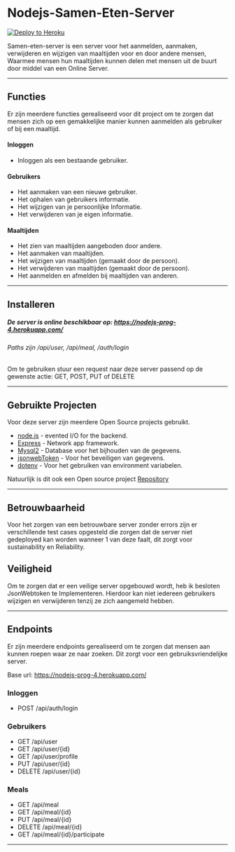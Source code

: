 # Nodejs-Samen-Eten-Server

[![Deploy to Heroku](https://github.com/Jelmer1220000/prog-4/actions/workflows/main.yml/badge.svg)](https://github.com/Jelmer1220000/prog-4/actions/workflows/main.yml)

Samen-eten-server is een server voor het aanmelden, aanmaken, verwijderen en wijzigen van maaltijden voor en door andere mensen, Waarmee mensen hun maaltijden kunnen delen met mensen uit de buurt door middel van een Online Server.

----

## Functies

Er zijn meerdere functies gerealiseerd voor dit project om te zorgen dat mensen zich op een gemakkelijke manier kunnen aanmelden als gebruiker of bij een maaltijd.

#### Inloggen

- Inloggen als een bestaande gebruiker.

#### Gebruikers

- Het aanmaken van een nieuwe gebruiker.
- Het ophalen van gebruikers informatie.
- Het wijzigen van je persoonlijke Informatie.
- Het verwijderen van je eigen informatie.

#### Maaltijden

- Het zien van maaltijden aangeboden door andere.
- Het aanmaken van maaltijden.
- Het wijzigen van maaltijden (gemaakt door de persoon).
- Het verwijderen van maaltijden (gemaakt door de persoon).
- Het aanmelden en afmelden bij maaltijden van anderen.

----

## Installeren

##### De server is online beschikbaar op: https://nodejs-prog-4.herokuapp.com/

###### Paths zijn /api/user, /api/meal, /auth/login

Om te gebruiken stuur een request naar deze server passend op de gewenste actie:
GET, POST, PUT of DELETE

---

## Gebruikte Projecten

Voor deze server zijn meerdere Open Source projects gebruikt.

- [node.js](https://nodejs.org/en/) - evented I/O for the backend.
- [Express](https://expressjs.com/) - Network app framework.
- [Mysql2](https://www.npmjs.com/package/mysql2) - Database voor het bijhouden van de gegevens.
- [jsonwebToken](https://www.npmjs.com/package/jsonwebtoken) - Voor het beveiligen van gegevens.
- [dotenv](https://www.npmjs.com/package/dotenv) - Voor het gebruiken van environment variabelen.

Natuurlijk is dit ook een Open source project [Repository](https://github.com/Jelmer1220000/prog-4)

---

## Betrouwbaarheid

Voor het zorgen van een betrouwbare server zonder errors zijn er verschillende test cases opgesteld die zorgen dat de server niet gedeployed kan worden wanneer 1 van deze faalt, dit zorgt voor sustainability en Reliability.

## Veiligheid

Om te zorgen dat er een veilige server opgebouwd wordt, heb ik besloten JsonWebtoken te Implementeren. Hierdoor kan niet iedereen gebruikers wijzigen en verwijderen tenzij ze zich aangemeld hebben.

---

## Endpoints

Er zijn meerdere endpoints gerealiseerd om te zorgen dat mensen aan kunnen roepen waar ze naar zoeken. Dit zorgt voor een gebruiksvriendelijke server.

Base url: https://nodejs-prog-4.herokuapp.com/

### Inloggen

- POST /api/auth/login

### Gebruikers

- GET /api/user
- GET /api/user/{id}
- GET /api/user/profile
- PUT /api/user/{id}
- DELETE /api/user/{id}

### Meals

- GET /api/meal
- GET /api/meal/{id}
- PUT /api/meal/{id}
- DELETE /api/meal/{id}
- GET /api/meal/{id}/participate

---
